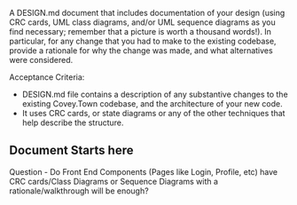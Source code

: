 A DESIGN.md document that includes documentation of your design (using CRC cards, UML class diagrams, and/or UML sequence diagrams as you find necessary; remember that a picture is worth a thousand words!). In particular, for any change that you had to make to the existing codebase, provide a rationale for why the change was made, and what alternatives were considered.

Acceptance Criteria:

- DESIGN.md file contains a description of any substantive changes to the existing Covey.Town codebase, and the architecture of your new code.
- It uses CRC cards, or state diagrams or any of the other techniques that help describe the structure.

## Document Starts here

Question - Do Front End Components (Pages like Login, Profile, etc) have CRC cards/Class Diagrams or Sequence Diagrams with a rationale/walkthrough will be enough?
